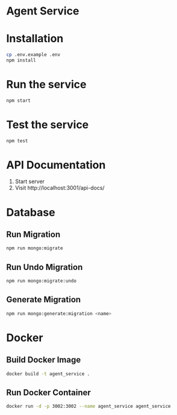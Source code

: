 # Agent Service

# Installation

```bash
cp .env.example .env
npm install
```

# Run the service

```bash
npm start
```

# Test the service

```bash
npm test
```

# API Documentation

1. Start server
2. Visit http://localhost:3001/api-docs/

# Database

## Run Migration
```bash
npm run mongo:migrate
```
## Run Undo Migration
```bash
npm run mongo:migrate:undo
```
## Generate Migration
```bash
npm run mongo:generate:migration <name>
```

# Docker

## Build Docker Image
```bash
docker build -t agent_service .
```
## Run Docker Container
```bash
docker run -d -p 3002:3002 --name agent_service agent_service
```

